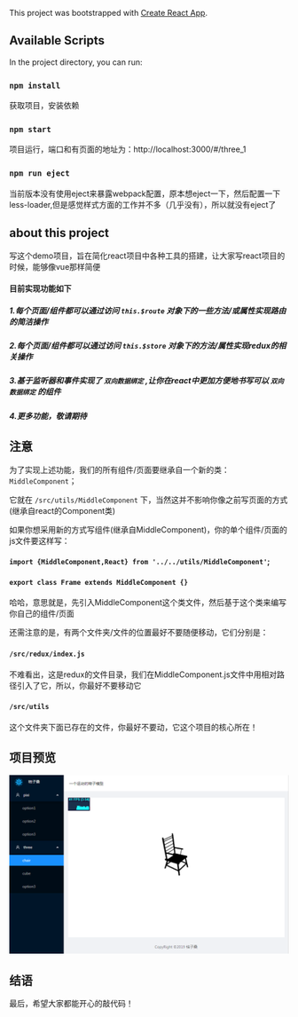 This project was bootstrapped with [Create React App](https://github.com/facebook/create-react-app).

## Available Scripts

In the project directory, you can run:

### `npm install`

获取项目，安装依赖

### `npm start`

项目运行，端口和有页面的地址为：http://localhost:3000/#/three_1

### `npm run eject`

当前版本没有使用eject来暴露webpack配置，原本想eject一下，然后配置一下less-loader,但是感觉样式方面的工作并不多（几乎没有），所以就没有eject了

## about this project

写这个demo项目，旨在简化react项目中各种工具的搭建，让大家写react项目的时候，能够像vue那样简便

#### 目前实现功能如下

##### 1.每个页面/组件都可以通过访问 `this.$route` 对象下的一些方法/或属性实现路由的简洁操作

##### 2.每个页面/组件都可以通过访问 `this.$store` 对象下的方法/属性实现redux的相关操作

##### 3.基于监听器和事件实现了 `双向数据绑定` ,让你在react中更加方便地书写可以 `双向数据绑定` 的组件

##### 4.更多功能，敬请期待


## 注意
为了实现上述功能，我们的所有组件/页面要继承自一个新的类：`MiddleComponent`；

它就在 `/src/utils/MiddleComponent` 下，当然这并不影响你像之前写页面的方式(继承自react的Component类)

如果你想采用新的方式写组件(继承自MiddleComponent)，你的单个组件/页面的js文件要这样写：

#### `import {MiddleComponent,React} from '../../utils/MiddleComponent'`;
#### `export class Frame extends MiddleComponent {}`

哈哈，意思就是，先引入MiddleComponent这个类文件，然后基于这个类来编写你自己的组件/页面

还需注意的是，有两个文件夹/文件的位置最好不要随便移动，它们分别是：

#### `/src/redux/index.js`  
不难看出，这是redux的文件目录，我们在MiddleComponent.js文件中用相对路径引入了它，所以，你最好不要移动它

#### `/src/utils`  
这个文件夹下面已存在的文件，你最好不要动，它这个项目的核心所在！

## 项目预览

![avatar](/public/temp.jpg)

## 结语
最后，希望大家都能开心的敲代码！

